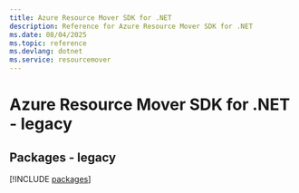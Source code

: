 ```yaml
---
title: Azure Resource Mover SDK for .NET
description: Reference for Azure Resource Mover SDK for .NET
ms.date: 08/04/2025
ms.topic: reference
ms.devlang: dotnet
ms.service: resourcemover
---
```

# Azure Resource Mover SDK for .NET - legacy
## Packages - legacy
[!INCLUDE [packages](resource-mover-index.md)]